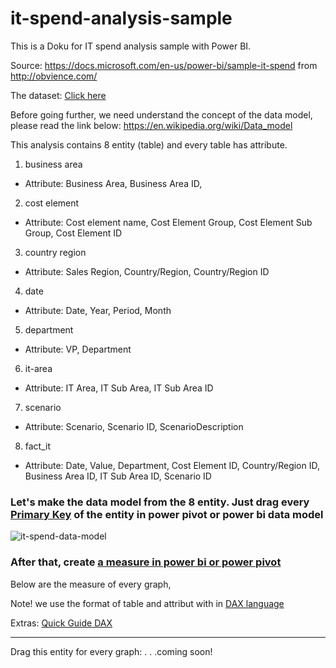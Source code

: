 # it-spend-analysis-sample

This is a Doku for IT spend analysis sample with Power BI.

Source: 
https://docs.microsoft.com/en-us/power-bi/sample-it-spend from http://obvience.com/

The dataset: [Click here](https://drive.google.com/file/d/1KrXIl0PVv0xHs5YTC6oFIRR_7SrZv9tP/view?usp=sharing)

Before going further, we need understand the concept of the data model, please read the link below:
https://en.wikipedia.org/wiki/Data_model

This analysis contains 8 entity (table) and every table has attribute.

1. business area
* Attribute: Business Area,	Business Area ID,

2. cost element
* Attribute: Cost element name,	Cost Element Group,	Cost Element Sub Group,	Cost Element ID

3. country region
* Attribute: Sales Region,	Country/Region,	Country/Region ID

4. date
* Attribute: Date,	Year,	Period,	Month

5. department
* Attribute: VP, Department


6. it-area
* Attribute: IT Area,	IT Sub Area,	IT Sub Area ID

7. scenario
* Attribute: Scenario,	Scenario ID,	ScenarioDescription


8. fact_it
* Attribute: Date,	Value,	Department,	Cost Element ID,	Country/Region ID,	Business Area ID,	IT Sub Area ID,	Scenario ID



### Let's make the data model from the 8 entity. Just drag every [Primary Key](https://en.wikipedia.org/wiki/Primary_key) of the entity in power pivot or power bi data model

![it-spend-data-model](https://user-images.githubusercontent.com/27078712/40880855-0e15d0de-66b9-11e8-9dfc-aa1619bec05d.PNG)



### After that, create [a measure in power bi or power pivot](https://docs.microsoft.com/en-us/power-bi/desktop-tutorial-create-measures)

Below are the measure of every graph,

Note! we use the format of table and attribut with in [DAX language](https://docs.microsoft.com/en-us/power-bi/desktop-quickstart-learn-dax-basics) 

Extras: [Quick Guide DAX](https://support.office.com/en-us/article/quickstart-learn-dax-basics-in-30-minutes-51744643-c2a5-436a-bdf6-c895762bec1a?omkt=en-US&ui=en-US&rs=en-US&ad=US)

---------------------------------------------------------------------------
Drag this entity for every graph: 
.
.
.coming soon!
